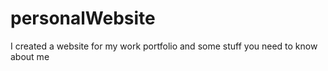 # personalWebsite
I created a website for my work portfolio and some stuff you need to know about me

